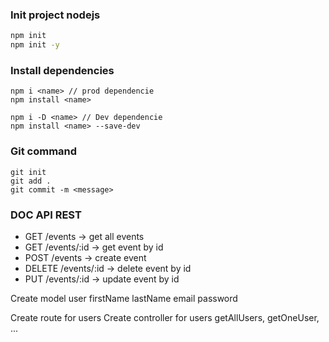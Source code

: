 ### Init project nodejs
```bash
npm init
npm init -y
```
### Install dependencies
```
npm i <name> // prod dependencie
npm install <name>

npm i -D <name> // Dev dependencie
npm install <name> --save-dev
```
### Git command
```
git init
git add .
git commit -m <message>
```
### DOC API REST
- GET /events -> get all events
- GET /events/:id -> get event by id
- POST /events -> create event
- DELETE /events/:id -> delete event by id
- PUT /events/:id -> update event by id


Create model user
    firstName
    lastName
    email
    password

Create route for users
Create controller for users
    getAllUsers, getOneUser, ...
